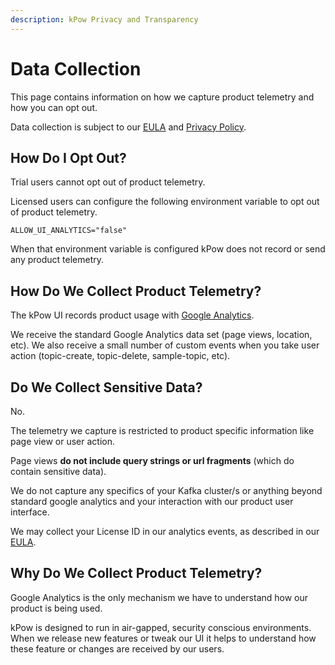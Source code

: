 ```yaml
---
description: kPow Privacy and Transparency
---
```


# Data Collection

This page contains information on how we capture product telemetry and how you can opt out.

Data collection is subject to our [EULA](https://kpow.io/eula/) and [Privacy Policy](https://operatr.io/privacy/).

## How Do I Opt Out?

Trial users cannot opt out of product telemetry.

Licensed users can configure the following environment variable to opt out of product telemetry.

```text
ALLOW_UI_ANALYTICS="false"
```

When that environment variable is configured kPow does not record or send any product telemetry.

## How Do We Collect Product Telemetry?

The kPow UI records product usage with [Google Analytics](https://marketingplatform.google.com/about/analytics/).

We receive the standard Google Analytics data set \(page views, location, etc\). We also receive a small number of custom events when you take user action \(topic-create, topic-delete, sample-topic, etc\).

## Do We Collect Sensitive Data?

No. 

The telemetry we capture is restricted to product specific information like page view or user action.

Page views **do not include query strings or url fragments** \(which do contain sensitive data\).

We do not capture any specifics of your Kafka cluster/s or anything beyond standard google analytics and your interaction with our product user interface.

We may collect your License ID in our analytics events, as described in our [EULA](https://kpow.io/eula/).

## Why Do We Collect Product Telemetry?

Google Analytics is the only mechanism we have to understand how our product is being used.

kPow is designed to run in air-gapped, security conscious environments. When we release new features or tweak our UI it helps to understand how these feature or changes are received by our users.

